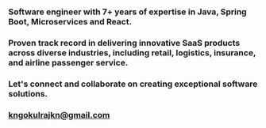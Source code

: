 ### Software engineer with 7+ years of expertise in Java, Spring Boot, Microservices and React. 

### Proven track record in delivering innovative SaaS products across diverse industries, including retail, logistics, insurance, and airline passenger service. 

### Let's connect and collaborate on creating exceptional software solutions.

### kngokulrajkn@gmail.com
